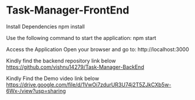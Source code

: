 # Task-Manager-FrontEnd
Install Dependencies
npm install

Use the following command to start the application:
npm start

Access the Application
Open your browser and go to:
http://localhost:3000

Kindly find the backend repository link below 
https://github.com/vishnu14279/Task-Manager-BackEnd

Kindly Find the Demo video link below
https://drive.google.com/file/d/1VwOi7zdurUR3U74j2T5ZJkCXb5w-6Wx-/view?usp=sharing
